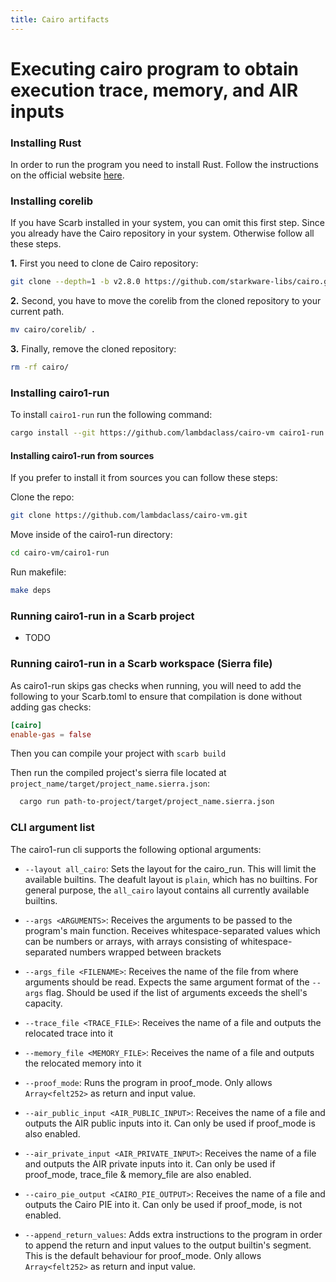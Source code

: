 ```yaml
---
title: Cairo artifacts
---
```


# Executing cairo program to obtain execution trace, memory, and AIR inputs

### Installing Rust

In order to run the program you need to install Rust. Follow the instructions on the official website [here](https://www.rust-lang.org/tools/install).

### Installing corelib

If you have Scarb installed in your system, you can omit this first step. Since you already have the Cairo repository in your system. Otherwise follow all these steps.

**1.** First you need to clone de Cairo repository:
```bash
git clone --depth=1 -b v2.8.0 https://github.com/starkware-libs/cairo.git
```

**2.** Second, you have to move the corelib from the cloned repository to your current path.
```bash
mv cairo/corelib/ .
```

**3.** Finally, remove the cloned repository:
```bash
rm -rf cairo/
```

### Installing cairo1-run
To install `cairo1-run` run the following command:

```bash
cargo install --git https://github.com/lambdaclass/cairo-vm cairo1-run
```

#### Installing cairo1-run from sources
If you prefer to install it from sources you can follow these steps:

Clone the repo:
```bash
git clone https://github.com/lambdaclass/cairo-vm.git
```

Move inside of the cairo1-run directory:
```bash
cd cairo-vm/cairo1-run
```

Run makefile:
```bash
make deps
```


### Running cairo1-run in a Scarb project
- TODO

### Running cairo1-run in a Scarb workspace (Sierra file)

As cairo1-run skips gas checks when running, you will need to add the following to your Scarb.toml to ensure that compilation is done without adding gas checks:

```toml
[cairo]
enable-gas = false
```

Then you can compile your project with `scarb build`

Then run the compiled project's sierra file located at `project_name/target/project_name.sierra.json`:

```bash
  cargo run path-to-project/target/project_name.sierra.json 
```


### CLI argument list

The cairo1-run cli supports the following optional arguments:

* `--layout all_cairo`: Sets the layout for the cairo_run. This will limit the available builtins. The deafult layout is `plain`, which has no builtins. For general purpose, the `all_cairo` layout contains all currently available builtins.

* `--args <ARGUMENTS>`: Receives the arguments to be passed to the program's main function. Receives whitespace-separated values which can be numbers or arrays, with arrays consisting of whitespace-separated numbers wrapped between brackets

* `--args_file <FILENAME>`: Receives the name of the file from where arguments should be read. Expects the same argument format of the `--args` flag. Should be used if the list of arguments exceeds the shell's capacity.

* `--trace_file <TRACE_FILE>`: Receives the name of a file and outputs the relocated trace into it

* `--memory_file <MEMORY_FILE>`: Receives the name of a file and outputs the relocated memory into it

* `--proof_mode`: Runs the program in proof_mode. Only allows `Array<felt252>` as return and input value.

* `--air_public_input <AIR_PUBLIC_INPUT>`: Receives the name of a file and outputs the AIR public inputs into it. Can only be used if proof_mode is also enabled.

* `--air_private_input <AIR_PRIVATE_INPUT>`: Receives the name of a file and outputs the AIR private inputs into it. Can only be used if proof_mode, trace_file & memory_file are also enabled.

* `--cairo_pie_output <CAIRO_PIE_OUTPUT>`: Receives the name of a file and outputs the Cairo PIE into it. Can only be used if proof_mode, is not enabled.

* `--append_return_values`: Adds extra instructions to the program in order to append the return and input values to the output builtin's segment. This is the default behaviour for proof_mode. Only allows `Array<felt252>` as return and input value.
